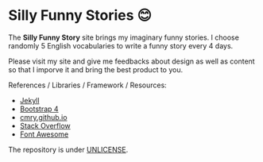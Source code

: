 # Silly Funny Stories :blush:

The **Silly Funny Story** site brings my imaginary funny stories. I choose randomly 5 English vocabularies to write a funny story every 4 days.

Please visit my site and give me feedbacks about design as well as content so that I imporve it and bring the best product to you. 


References / Libraries / Framework / Resources:
* [Jekyll](https://jekyllrb.com/)
* [Bootstrap 4](https://getbootstrap.com/)
* [cmry.github.io](https://github.com/cmry/cmry.github.io)
* [Stack Overflow](https://stackoverflow.com/)
* [Font Awesome](https://fontawesome.com/)

The repository is under [UNLICENSE](https://unlicense.org).

